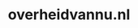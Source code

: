 ---
layout: post
title:  "overheidvannu.nl"
internal_url:  "/dutchgov/overheidvannu.nl.html"
categories: dutchgov
---